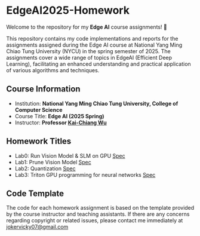 # EdgeAI2025-Homework

Welcome to the repository for my **Edge AI** course assignments! 🎉 

This repository contains my code implementations and reports for the assignments assigned during the Edge AI course at National Yang Ming Chiao Tung University (NYCU) in the spring semester of 2025. The assignments cover a wide range of topics in EdgeAI (Efficient Deep Learning), facilitating an enhanced understanding and practical application of various algorithms and techniques.

## Course Information
- Institution: **National Yang Ming Chiao Tung University, College of Computer Science**
- Course Title: **Edge AI (2025 Spring)**
- Instructor: **Professor [Kai-Chiang Wu](https://people.cs.nycu.edu.tw/~kcw/)**

## Homework Titles
- Lab0: Run Vision Model & SLM on GPU [Spec](https://hackmd.io/@ccyangus/ByCbNoitJg)  
- Lab1: Prune Vision Model [Spec](https://hackmd.io/@ccyangus/S1vhEooKkg)
- Lab2: Quantization [Spec](https://hackmd.io/@ccyangus/BJE4BsjtJe) 
- Lab3: Triton GPU programming for neural networks [Spec](https://hackmd.io/@ccyangus/ryMerm8Ryl)



## Code Template
The code for each homework assignment is based on the template provided by the course instructor and teaching assistants. If there are any concerns regarding copyright or related issues, please contact me immediately at jokervicky07@gmail.com


